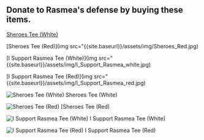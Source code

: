 ## Donate to Rasmea's defense by buying these items.

[Sheroes Tee (White)](<img src="{{site.baseurl}}/assets/img/Sheroes_White.jpg">)

[Sheroes Tee (Red)](img src="{{site.baseurl}}/assets/img/Sheroes_Red.jpg)

[I Support Rasmea Tee (White)](img src="{{site.baseurl}}/assets/img/I_Support_Rasmea_white.jpg)

[I Support Rasmea Tee (Red)](img src="{{site.baseurl}}/assets/img/I_Support_Rasmea_red.jpg)


![Sheroes Tee (White)]({{site.baseurl}}/assets/img/Sheroes_White.jpg)
Sheroes Tee (White)

![Sheroes Tee (Red)]({{site.baseurl}}/assets/img/Sheroes_Red.jpg)
[Sheroes Tee (Red)

![I Support Rasmea Tee (White)]({{site.baseurl}}/assets/img/I_Support_Rasmea_white.jpg)
I Support Rasmea Tee (White)

![I Support Rasmea Tee (Red)]({{site.baseurl}}/assets/img/I_Support_Rasmea_red.jpg)
I Support Rasmea Tee (Red)
